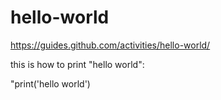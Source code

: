 # hello-world
https://guides.github.com/activities/hello-world/

this is how to print "hello world":


"print('hello world')
